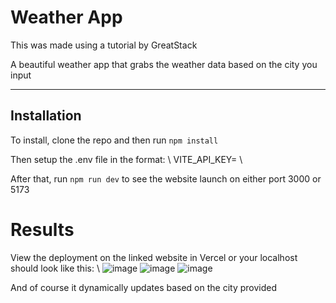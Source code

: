 # Weather App

This was made using a tutorial by GreatStack 

A beautiful weather app that grabs the weather data based on the city you input

___

## Installation

To install, clone the repo and then run `npm install`

Then setup the .env file in the format: \ 
VITE_API_KEY= \

After that, run `npm run dev` to see the website launch on either port 3000 or 5173

# Results

View the deployment on the linked website in Vercel or your localhost should look like this: \ 
![image](https://github.com/user-attachments/assets/eac8e41a-7c78-4eee-a56c-f976f582a986)
![image](https://github.com/user-attachments/assets/4f3a5862-4f25-4e00-9abd-34956adab9ca)
![image](https://github.com/user-attachments/assets/5b3ee57c-57e1-486b-9b51-4e541dd35520)

And of course it dynamically updates based on the city provided

